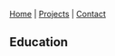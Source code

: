 [Home](index.markdown) | [Projects](projects.markdown) | [Contact](contact.markdown)

## Education

